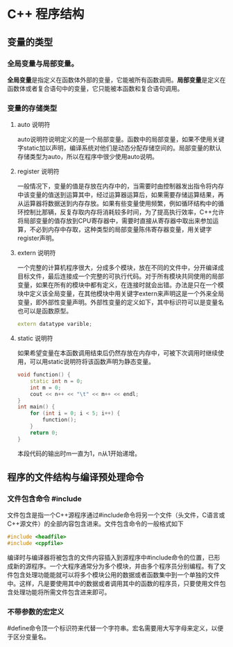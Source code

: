 # C++ 程序结构

## 变量的类型

### 全局变量与局部变量。

**全局变量**是指定义在函数体外部的变量，它能被所有函数调用。**局部变量**是定义在函数体或者复合语句中的变量，它只能被本函数和复合语句调用。

### 变量的存储类型

1. auto 说明符

   auto说明符说明定义的是一个局部变量。函数中的局部变量，如果不使用关键字static加以声明，编译系统对他们是动态分配存储空间的。局部变量的默认存储类型为auto，所以在程序中很少使用auto说明。

2. register 说明符

   一般情况下，变量的值是存放在内存中的，当需要时由控制器发出指令将内存中该变量的值送到运算其中，经过运算器运算后，如果需要存储运算结果，再从运算器将数据送到内存存放。如果有些变量使用频繁，例如循环结构中的循环控制比那辆，反复存取内存将消耗较多时间，为了提高执行效率，C++允许将局部变量的值存放到CPU寄存器中，需要时直接从寄存器中取出来参加运算，不必到内存中存取，这种类型的局部变量陈伟寄存器变量，用关键字register声明。

3. extern 说明符

   一个完整的计算机程序很大，分成多个模块，放在不同的文件中，分开编译成目标文件，最后连接成一个完整的可执行代码。对于所有模块共同使用的局部变量，如果在所有的模块中都有定义，在连接时就会出错。办法是只在一个模块中定义该全局变量，在其他模块中用关键字extern来声明这是一个外来全局变量，即外部性变量声明。外部性变量的定义如下，其中标识符可以是变量名也可以是函数原型。

   ```c++
   extern datatype varible;
   ```

4. static 说明符

   如果希望变量在本函数调用结束后仍然存放在内存中，可被下次调用时继续使用，可以用static说明符将该函数声明为静态变量。

   ```c++
   void function() {
       static int n = 0;
       int m = 0;
       cout << n++ << "\t" << m++ << endl;
   }
   int main() {
       for (int i = 0; i < 5; i++) {
           function();
       }
       return 0;
   }
   ```

   本段代码的输出时m一直为1，n从1开始递增。

## 程序的文件结构与编译预处理命令

### 文件包含命令 #include

文件包含是指一个C++源程序通过#include命令将另一个文件（头文件，C语言或C++源文件）的全部内容包含进来。文件包含命令的一般格式如下

```c++
#include <headfile>
#include <cppfile>
```

编译时与编译器将被包含的文件内容插入到源程序中#include命令的位置，已形成新的源程序。一个大程序通常分为多个模块，并由多个程序员分别编程。有了文件包含处理功能能就可以将多个模块公用的数据或者函数集中到一个单独的文件中。这样，凡是要使用其中的数据或者调用其中的函数的程序员，只要使用文件包含处理功能将所需文件包含进来即可。

### 不带参数的宏定义

#define命令顶一个标识符来代替一个字符串。宏名需要用大写字母来定义，以便于区分变量名。

